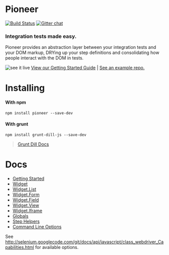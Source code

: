 # Pioneer
[![Build Status](http://img.shields.io/travis/mojotech/pioneer.svg?style=flat
)](https://travis-ci.org/mojotech/pioneer)
[![Gitter chat](http://img.shields.io/badge/gitter-chat-blue.svg?style=flat
)](https://gitter.im/mojotech/pioneer)

### Integration tests made easy.

Pioneer provides an abstraction layer between your integration tests and your DOM markup, DRYing up your step definitions and consolidating how people interact with the DOM in tests.

![see it live](http://i.imgur.com/kTjwloS.gif)
[View our Getting Started Guide](docs/getting_started.md) |
[See an example repo.](https://github.com/samccone/dill.js-getting-started)

# Installing

#### With npm

    npm install pioneer --save-dev

#### With grunt

    npm install grunt-dill-js --save-dev

> [Grunt Dill Docs](https://github.com/mojotech/grunt-dill-js)

# Docs

* [Getting Started](docs/getting_started.md)
* [Widget](docs/widget.md)
* [Widget.List](docs/list.md)
* [Widget.Form](docs/form.md)
* [Widget.Field](docs/field.md)
* [Widget.View](docs/view.md)
* [Widget.Iframe](docs/iframe.md)
* [Globals](docs/globals.md)
* [Step Helpers](docs/step_helpers.md)
* [Command Line Options](docs/command_line.md)


See http://selenium.googlecode.com/git/docs/api/javascript/class_webdriver_Capabilities.html for available options.
